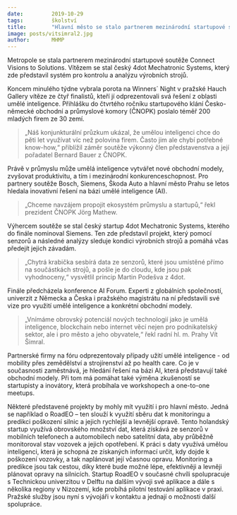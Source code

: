 ```yaml
---
date:         2019-10-29
tags:         školství
title:        "Hlavní město se stalo partnerem mezinárodní startupové soutěže Connect Visions to Solutions"
image: posts/vitsimral2.jpg
author:       MHMP
---
```


Metropole se stala partnerem mezinárodní startupové soutěže Connect Visions to Solutions. Vítězem se stal český 4dot Mechatronic Systems, který zde představil systém pro kontrolu a analýzu výrobních strojů.

Koncem minulého týdne vybrala porota na Winners´ Night v pražské Hauch Gallery vítěze ze čtyř finalistů, kteří jí odprezentovali svá řešení z oblasti umělé inteligence. Přihlášku do čtvrtého ročníku startupového klání Česko-německé obchodní a průmyslové komory (ČNOPK) poslalo téměř 200 mladých firem ze 30 zemí.

> „Náš konjunkturální průzkum ukázal, že umělou inteligenci chce do pěti let využívat víc než polovina firem. Často jim ale chybí potřebné know-how,“ přiblížil záměr soutěže výkonný člen představenstva a její pořadatel Bernard Bauer z ČNOPK.

Právě v průmyslu může umělá inteligence vytvářet nové obchodní modely, zvyšovat produktivitu, a tím i mezinárodní konkurenceschopnost. Pro partnery soutěže Bosch, Siemens, Škoda Auto a hlavní město Prahu se letos hledala inovativní řešení na bázi umělé inteligence (AI). 

> „Chceme navzájem propojit ekosystém průmyslu a startupů,“ řekl prezident ČNOPK Jörg Mathew.

Výhercem soutěže se stal český startup 4dot Mechatronic Systems, kterého do finále nominoval Siemens. Ten zde představil projekt, který pomocí senzorů a následné analýzy sleduje kondici výrobních strojů a pomáhá včas předejít jejich závadám. 

> „Chytrá krabička sesbírá data ze senzorů, které jsou umístěné přímo na součástkách strojů, a pošle je do cloudu, kde jsou pak vyhodnoceny,“ vysvětlil princip Martin Podešva z 4dot.

Finále předcházela konference AI Forum. Experti z globálních společností, univerzit z Německa a Česka i pražského magistrátu na ní představili své vize pro využití umělé inteligence a konkrétní obchodní modely. 

> „Vnímáme obrovský potenciál nových technologií jako je umělá inteligence, blockchain nebo internet věcí nejen pro podnikatelský sektor, ale i pro město a jeho obyvatele,“ řekl radní hl. m. Prahy Vít Šimral.

Partnerské firmy na fóru odprezentovaly případy užití umělé inteligence - od mobility přes zemědělství a strojírenství až po health care. Co je v současnosti zaměstnává, je hledání řešení na bázi AI, která představují také obchodní modely. Při tom má pomáhat také výměna zkušeností se startupisty a inovátory, která probíhala ve workshopech a one-to-one meetups. 

Některé představené projekty by mohly mít využití i pro hlavní město. Jedná se například o RoadEO – ten slouží k využití sběru dat k monitoringu a predikci poškození silnic a jejich rychlejší a levnější opravě. Tento holandský startup využívá obrovského množství dat, která získává ze senzorů v mobilních telefonech a automobilech nebo satelitní data, aby průběžně monitoroval stav vozovek a jejich opotřebení. K práci s daty využívá umělou inteligenci, která je schopná ze získaných informací určit, kdy dojde k poškození vozovky, a tak naplánovat její včasnou opravu. Monitoring a predikce jsou tak cestou, díky které bude možné lépe, efektivněji a levněji plánovat opravy na silnicích. Startup RoadEO v současné chvíli spolupracuje s Technickou univerzitou v Delftu na dalším vývoji své aplikace a dále s několika regiony v Nizozemí, kde probíhá pilotní testování aplikace v praxi. Pražské služby jsou nyní s vývojáři v kontaktu a jednají o možnosti další spolupráce.
